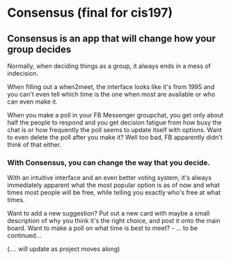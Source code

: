 # Consensus (final for cis197)

## Consensus is an app that will change how your group decides

Normally, when deciding things as a group, it always ends in a mess of indecision.

When filling out a when2meet, the interface looks like it's from 1995 and you can't even tell which time is the one when most are available or who can even make it.

When you make a poll in your FB Messenger groupchat, you get only about half the people to respond and you get decision fatigue from how busy the chat is or how frequently the poll seems to update itself with options. Want to even delete the poll after you make it? Well too bad, FB apparently didn't think of that either.

### With Consensus, you can change the way that you decide.

With an intuitive interface and an even better voting system, it's always immediately apparent what the most popular option is as of now and what times most people will be free, while telling you exactly who's free at what times.

Want to add a new suggestion? Put out a new card with maybe a small description of why you think it's the right choice, and post it onto the main board. Want to make a poll on what time is best to meet? - ... to be continued...

(.... will update as project moves along)
